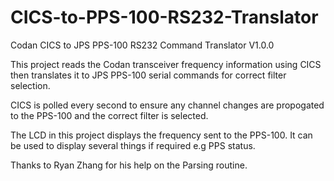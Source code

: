 # CICS-to-PPS-100-RS232-Translator
Codan CICS to JPS PPS-100 RS232 Command Translator V1.0.0

 This project reads the Codan transceiver frequency information using CICS
 then translates it to JPS PPS-100 serial commands for correct filter selection.

 CICS is polled every second to ensure any channel changes are
 propogated to the PPS-100 and the correct filter is selected.

 The LCD in this project displays the frequency sent to the PPS-100. It can be
 used to display several things if required e.g PPS status.

 Thanks to Ryan Zhang for his help on the Parsing routine.

